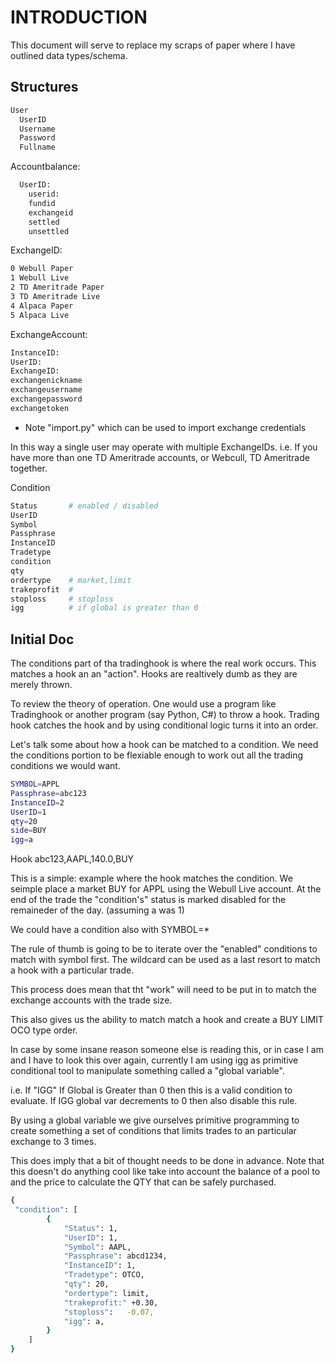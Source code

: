 # INTRODUCTION

This document will serve to replace my scraps of paper where I have outlined data types/schema.

## Structures

```bash
User
  UserID
  Username
  Password
  Fullname
```

Accountbalance:
```bash
  UserID:
    userid:
    fundid
    exchangeid
    settled
    unsettled
```

ExchangeID:
```bash
0 Webull Paper
1 Webull Live
2 TD Ameritrade Paper
3 TD Ameritrade Live
4 Alpaca Paper
5 Alpaca Live
```

ExchangeAccount:
```bash
InstanceID:
UserID:
ExchangeID:
exchangenickname
exchangeusername
exchangepassword
exchangetoken
```
 - Note "import.py" which can be used to import exchange credentials

In this way a single user may operate with multiple ExchangeIDs.
i.e. If you have more than one TD Ameritrade accounts, or Webcull, TD Ameritrade together.

Condition
```bash
Status       # enabled / disabled
UserID
Symbol
Passphrase
InstanceID
Tradetype
condition
qty
ordertype    # market,limit
trakeprofit  # 
stoploss     # stoploss
igg          # if global is greater than 0
```
 
## Initial Doc

The conditions part of tha tradinghook is where the real work occurs.  This matches a hook an an "action".  Hooks are realtively dumb
as they are merely thrown.

To review the theory of operation.  One would use a program like Tradinghook or another program (say Python, C#) to throw a hook.
Trading hook catches the hook and by using conditional logic turns it into an order.

Let's talk some about how a hook can be matched to a condition. We need the conditions portion to be flexiable enough to
work out all the trading conditions we would want.

```bash
SYMBOL=APPL
Passphrase=abc123
InstanceID=2
UserID=1
qty=20
side=BUY
igg=a
```

Hook abc123,AAPL,140.0,BUY

This is a simple: example where the hook matches the condition.  We seimple place a market BUY for APPL using the Webull Live account.
At the end of the trade the "condition's" status is marked disabled for the remaineder of the day. (assuming a was 1)

We could have a condition also with SYMBOL=*

The rule of thumb is going to be to iterate over the "enabled" conditions to match with symbol first.  The wildcard can be used as a
last resort to match a hook with a particular trade.

This process does mean that tht "work" will need to be put in to match the exchange accounts with the trade size.

This also gives us the ability to match match a hook and create a BUY LIMIT OCO type order.

In case by some insane reason someone else is reading this, or in case I am and I have to look this over again, currently I am using
igg as primitive conditional tool to manipulate something called a "global variable".  

  i.e.  If "IGG" If Global is Greater than 0 then this is a valid condition to evaluate.
        If  IGG global var decrements to 0 then also disable this rule.

By using a global variable we give ourselves primitive programming to create something a set of conditions that limits trades to an particular exchange to 3 times.

This does imply that a bit of thought needs to be done in advance.  Note that this doesn't do anything cool like take into account the balance of a pool to
and the price to calculate the QTY that can be safely purchased.

```bash
{
 "condition": [
        {
            "Status": 1,
            "UserID": 1,
            "Symbol": AAPL,
            "Passphrase": abcd1234,
            "InstanceID": 1,
            "Tradetype": OTCO,
            "qty": 20,
            "ordertype": limit,
            "trakeprofit:" +0.30,
            "stoploss":   -0.07,
            "igg": a,
        }
    ]
}
```
